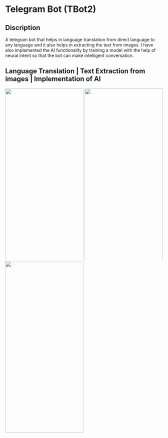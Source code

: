 # Telegram Bot (TBot2)
## Discription
A telegram bot that helps in language translation from direct language to any language and it also helps in extracting the text from images. I have also implemented the AI functionality by training a model with the help of neural intent so that the bot can make intelligent conversation.

<!-- ## Language Translation
![translate](https://user-images.githubusercontent.com/60610128/203905459-302bd027-b63c-4c21-8b33-a12736b834c0.gif)

## Text Extraction from images
![AIimplementation](https://user-images.githubusercontent.com/60610128/203913787-8218e643-2b01-44ae-9ac8-a50279990c79.gif)

## Implementation of AI
![intelligentConversation](https://user-images.githubusercontent.com/60610128/203912890-a11e2336-8269-467e-a19d-4a0d28773336.gif) -->

## Language Translation | Text Extraction from images | Implementation of AI
<p float="left">
  <img src="https://user-images.githubusercontent.com/60610128/203905459-302bd027-b63c-4c21-8b33-a12736b834c0.gif" width="250" height="550" />
  <img src="https://user-images.githubusercontent.com/60610128/203913787-8218e643-2b01-44ae-9ac8-a50279990c79.gif" width="250" height="550" /> 
  <img src="https://user-images.githubusercontent.com/60610128/203912890-a11e2336-8269-467e-a19d-4a0d28773336.gif" width="250" height="550" />
</p>

<!-- to set the images side by side -->
<!-- ![alt-text-1](image1.png "title-1") ![alt-text-2](image2.png "title-2") -->
